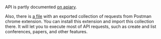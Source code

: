 API is partly documented [on apiary](http://docs.18655team5.apiary.io/).

Also, there is [a file](conf-system.postman_collection) with an exported collection of requests from Postman chrome extension. 
You can install this extension and import this collection there. It will let you to execute most of API requests, such as create and list conferences, papers, and other features.

